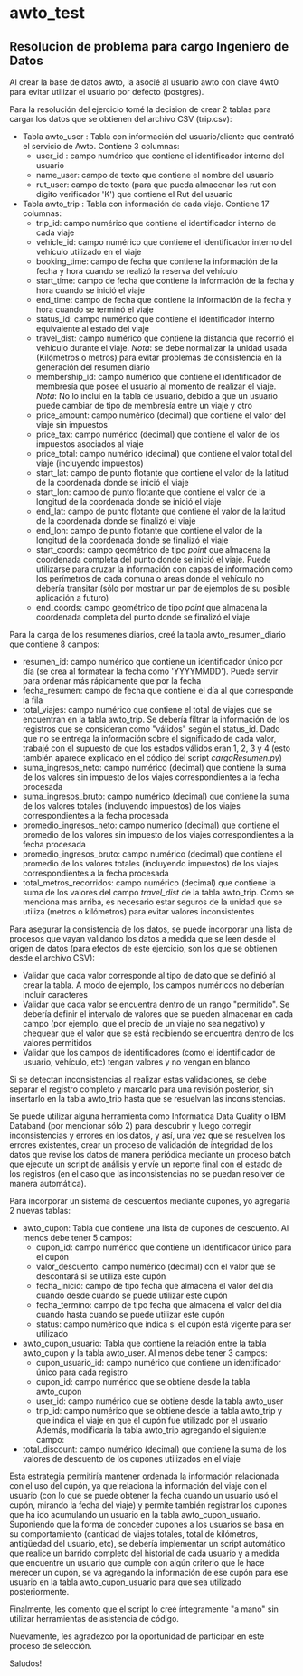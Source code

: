 # awto_test
Resolucion de problema para cargo Ingeniero de Datos
----------------------------------------------------

Al crear la base de datos awto, la asocié al usuario awto con clave 4wt0 para evitar utilizar el usuario por defecto (postgres).

Para la resolución del ejercicio tomé la decision de crear 2 tablas para cargar los datos que se obtienen del archivo CSV (trip.csv):
  - Tabla awto_user : Tabla con información del usuario/cliente que contrató el servicio de Awto. Contiene 3 columnas:
    - user_id : campo numérico que contiene el identificador interno del usuario
    - name_user: campo de texto que contiene el nombre del usuario
    - rut_user: campo de texto (para que pueda almacenar los rut con dígito verificador 'K') que contiene el Rut del usuario
  - Tabla awto_trip : Tabla con información de cada viaje. Contiene 17 columnas:
    - trip_id: campo numérico que contiene el identificador interno de cada viaje
    - vehicle_id: campo numérico que contiene el identificador interno del vehículo utilizado en el viaje
    - booking_time: campo de fecha que contiene la información de la fecha y hora cuando se realizó la reserva del vehículo
    - start_time: campo de fecha que contiene la información de la fecha y hora cuando se inició el viaje
    - end_time: campo de fecha que contiene la información de la fecha y hora cuando se terminó el viaje
    - status_id: campo numérico que contiene el identificador interno equivalente al estado del viaje
    - travel_dist: campo numérico que contiene la distancia que recorrió el vehículo durante el viaje. *Nota*: se debe normalizar la unidad usada (Kilómetros o metros) para evitar problemas de consistencia en la generación del resumen diario
    - membership_id: campo numérico que contiene el identificador de membresía que posee el usuario al momento de realizar el viaje. *Nota*: No lo incluí en la tabla de usuario, debido a que un usuario puede cambiar de tipo de membresía entre un viaje y otro
    - price_amount: campo numérico (decimal) que contiene el valor del viaje sin impuestos
    - price_tax: campo numérico (decimal) que contiene el valor de los impuestos asociados al viaje
    - price_total: campo numérico (decimal) que contiene el valor total del viaje (incluyendo impuestos)
    - start_lat: campo de punto flotante que contiene el valor de la latitud de la coordenada donde se inició el viaje
    - start_lon: campo de punto flotante que contiene el valor de la longitud de la coordenada donde se inició el viaje
    - end_lat: campo de punto flotante que contiene el valor de la latitud de la coordenada donde se finalizó el viaje
    - end_lon: campo de punto flotante que contiene el valor de la longitud de la coordenada donde se finalizó el viaje
    - start_coords: campo geométrico de tipo *point* que almacena la coordenada completa del punto donde se inició el viaje. Puede utilizarse para cruzar la información con capas de información como los perímetros de cada comuna o áreas donde el vehículo no debería transitar (sólo por mostrar un par de ejemplos de su posible aplicación a futuro)
    - end_coords: campo geométrico de tipo *point* que almacena la coordenada completa del punto donde se finalizó el viaje

Para la carga de los resumenes diarios, creé la tabla awto_resumen_diario que contiene 8 campos:
  - resumen_id: campo numérico que contiene un identificador único por día (se crea al formatear la fecha como 'YYYYMMDD'). Puede servir para ordenar más rápidamente que por la fecha
  - fecha_resumen: campo de fecha que contiene el día al que corresponde la fila
  - total_viajes: campo numérico que contiene el total de viajes que se encuentran en la tabla awto_trip. Se debería filtrar la información de los registros que se consideran como "válidos" según el status_id. Dado que no se entrega la información sobre el significado de cada valor, trabajé con el supuesto de que los estados válidos eran 1, 2, 3 y 4 (esto también aparece explicado en el código del script *cargaResumen.py*)
  - suma_ingresos_neto: campo numérico (decimal) que contiene la suma de los valores sin impuesto de los viajes correspondientes a la fecha procesada
  - suma_ingresos_bruto: campo numérico (decimal) que contiene la suma de los valores totales (incluyendo impuestos) de los viajes correspondientes a la fecha procesada
  - promedio_ingresos_neto: campo numérico (decimal) que contiene el promedio de los valores sin impuesto de los viajes correspondientes a la fecha procesada
  - promedio_ingresos_bruto: campo numérico (decimal) que contiene el promedio de los valores totales (incluyendo impuestos) de los viajes correspondientes a la fecha procesada
  - total_metros_recorridos: campo numérico (decimal) que contiene la suma de los valores del campo *travel_dist* de la tabla awto_trip. Como se menciona más arriba, es necesario estar seguros de la unidad que se utiliza (metros o kilómetros) para evitar valores inconsistentes

Para asegurar la consistencia de los datos, se puede incorporar una lista de procesos que vayan validando los datos a medida que se leen desde el origen de datos (para efectos de este ejercicio, son los que se obtienen desde el archivo CSV):
  - Validar que cada valor corresponde al tipo de dato que se definió al crear la tabla. A modo de ejemplo, los campos numéricos no deberían incluir caracteres
  - Validar que cada valor se encuentra dentro de un rango "permitido". Se debería definir el intervalo de valores que se pueden almacenar en cada campo (por ejemplo, que el precio de un viaje no sea negativo) y chequear que el valor que se está recibiendo se encuentra dentro de los valores permitidos
  - Validar que los campos de identificadores (como el identificador de usuario, vehículo, etc) tengan valores y no vengan en blanco

Si se detectan inconsistencias al realizar estas validaciones, se debe separar el registro completo y marcarlo para una revisión posterior, sin insertarlo en la tabla awto_trip hasta que se resuelvan las inconsistencias.

Se puede utilizar alguna herramienta como Informatica Data Quality o IBM Databand (por mencionar sólo 2) para descubrir y luego corregir inconsistencias y errores en los datos, y así, una vez que se resuelven los errores existentes, crear un proceso de validación de integridad de los datos que revise los datos de manera periódica mediante un proceso batch que ejecute un script de análisis y envíe un reporte final con el estado de los registros (en el caso que las inconsistencias no se puedan resolver de manera automática).

Para incorporar un sistema de descuentos mediante cupones, yo agregaría 2 nuevas tablas:
  - awto_cupon: Tabla que contiene una lista de cupones de descuento. Al menos debe tener 5 campos:
    - cupon_id: campo numérico que contiene un identificador único para el cupón
    - valor_descuento: campo numérico (decimal) con el valor que se descontará si se utiliza este cupón
    - fecha_inicio: campo de tipo fecha que almacena el valor del día cuando desde cuando se puede utilizar este cupón
    - fecha_termino: campo de tipo fecha que almacena el valor del día cuando hasta cuando se puede utilizar este cupón
    - status: campo numérico que indica si el cupón está vigente para ser utilizado
  - awto_cupon_usuario: Tabla que contiene la relación entre la tabla awto_cupon y la tabla awto_user. Al menos debe tener 3 campos:
    - cupon_usuario_id: campo numérico que contiene un identificador único para cada registro
    - cupon_id: campo numérico que se obtiene desde la tabla awto_cupon
    - user_id: campo numérico que se obtiene desde la tabla awto_user
    - trip_id: campo numérico que se obtiene desde la tabla awto_trip y que indica el viaje en que el cupón fue utilizado por el usuario
Además, modificaría la tabla awto_trip agregando el siguiente campo:
  - total_discount: campo numérico (decimal) que contiene la suma de los valores de descuento de los cupones utilizados en el viaje

Esta estrategia permitiría mantener ordenada la información relacionada con el uso del cupón, ya que relaciona la información del viaje con el usuario (con lo que se puede obtener la fecha cuando un usuario usó el cupón, mirando la fecha del viaje) y permite también registrar los cupones que ha ido acumulando un usuario en la tabla awto_cupon_usuario. Suponiendo que la forma de conceder cupones a los usuarios se basa en su comportamiento (cantidad de viajes totales, total de kilómetros, antigüedad del usuario, etc), se debería implementar un script automático que realice un barrido completo del historial de cada usuario y a medida que encuentre un usuario que cumple con algún criterio que le hace merecer un cupón, se va agregando la información de ese cupón para ese usuario en la tabla awto_cupon_usuario para que sea utilizado posteriormente.

Finalmente, les comento que el script lo creé íntegramente "a mano" sin utilizar herramientas de asistencia de código.

Nuevamente, les agradezco por la oportunidad de participar en este proceso de selección.

Saludos!
